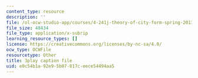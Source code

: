 ```yaml
---
content_type: resource
description: ''
file: /ol-ocw-studio-app/courses/4-241j-theory-of-city-form-spring-2013/e0c54b1a92e95b07817ceece54494aa5_1KRy9nUmzfM.vtt
file_size: 48434
file_type: application/x-subrip
learning_resource_types: []
license: https://creativecommons.org/licenses/by-nc-sa/4.0/
ocw_type: OCWFile
resourcetype: Other
title: 3play caption file
uid: e0c54b1a-92e9-5b07-817c-eece54494aa5
---
```


